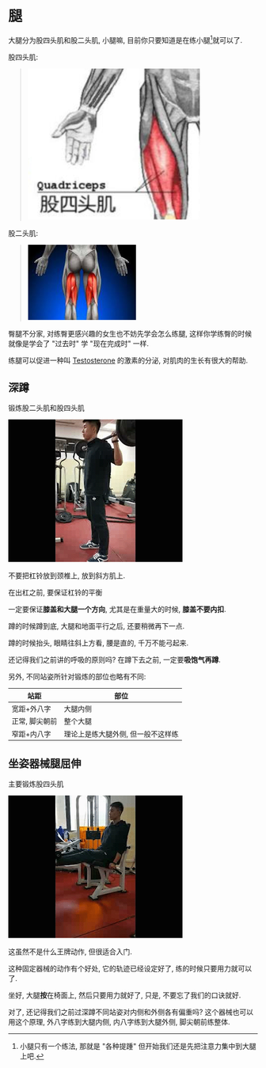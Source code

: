 # 腿

大腿分为股四头肌和股二头肌, 小腿嘛, 目前你只要知道是在练小腿[^1]就可以了.

股四头肌:

> ![](https://github.com/caoxuCarlos/a-fitness-guide-for-college-students/blob/master/images/quadricep1.png?raw=true)





股二头肌:

> ![](https://github.com/caoxuCarlos/a-fitness-guide-for-college-students/blob/master/images/Biceps-femoris.png?raw=true)

臀腿不分家, 对练臀更感兴趣的女生也不妨先学会怎么练腿, 这样你学练臀的时候就像是学会了 "过去时" 学 "现在完成时" 一样.

练腿可以促进一种叫 [Testosterone](https://zh.wikipedia.org/wiki/%E7%9D%BE%E9%85%AE) 的激素的分泌, 对肌肉的生长有很大的帮助.

## 深蹲

锻炼股二头肌和股四头肌

![](https://github.com/caoxuCarlos/a-fitness-guide-for-college-students/blob/master/images/action/legs&hip/squat.gif?raw=true)

不要把杠铃放到颈椎上, 放到斜方肌上.

在出杠之前, 要保证杠铃的平衡

 一定要保证**膝盖和大腿一个方向**, 尤其是在重量大的时候, **膝盖不要内扣**.

蹲的时候蹲到底, 大腿和地面平行之后, 还要稍微再下一点.

蹲的时候抬头, 眼睛往斜上方看, 腰是直的, 千万不能弓起来.

还记得我们之前讲的呼吸的原则吗? 在蹲下去之前, 一定要**吸饱气再蹲**.

另外, 不同站姿所针对锻炼的部位也略有不同:

| 站距           | 部位                               |
| -------------- | ---------------------------------- |
| 宽距+外八字    | 大腿内侧                           |
| 正常, 脚尖朝前 | 整个大腿                           |
| 窄距+内八字    | 理论上是练大腿外侧, 但一般不这样练 |

## 坐姿器械腿屈伸

主要锻炼股四头肌

![](https://github.com/caoxuCarlos/a-fitness-guide-for-college-students/blob/master/images/action/legs&hip/seated-leg-extension.gif?raw=true)

这虽然不是什么王牌动作, 但很适合入门. 

这种固定器械的动作有个好处, 它的轨迹已经设定好了, 练的时候只要用力就可以了.

坐好, 大腿**按**在椅面上, 然后只要用力就好了, 只是, 不要忘了我们的口诀就好.

对了, 还记得我们之前过深蹲不同站姿对内侧和外侧各有偏重吗? 这个器械也可以用这个原理, 外八字练到大腿内侧, 内八字练到大腿外侧, 脚尖朝前练整体.

[^1]: 小腿只有一个练法, 那就是 "各种提踵" 但开始我们还是先把注意力集中到大腿上吧.


